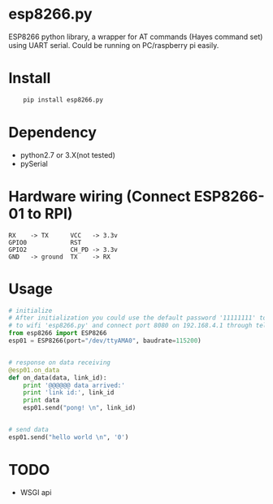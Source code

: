# esp8266.py

ESP8266 python library, a wrapper for AT commands (Hayes command set) using UART serial.
Could be running on PC/raspberry pi easily.

# Install

```sh
    pip install esp8266.py
```

# Dependency

* python2.7 or 3.X(not tested)
* pySerial

# Hardware wiring (Connect ESP8266-01 to RPI)

    RX    -> TX      VCC   -> 3.3v
    GPIO0            RST
    GPIO2            CH_PD -> 3.3v
    GND   -> ground  TX    -> RX

# Usage

```python
# initialize
# After initialization you could use the default password '11111111' to connect
# to wifi 'esp8266.py' and connect port 8080 on 192.168.4.1 through telnet/nc.
from esp8266 import ESP8266
esp01 = ESP8266(port="/dev/ttyAMA0", baudrate=115200)


# response on data receiving
@esp01.on_data
def on_data(data, link_id):
    print '@@@@@@ data arrived:'
    print 'link id:', link_id
    print data
    esp01.send("pong! \n", link_id)


# send data
esp01.send("hello world \n", '0')
```

# TODO

* WSGI api
